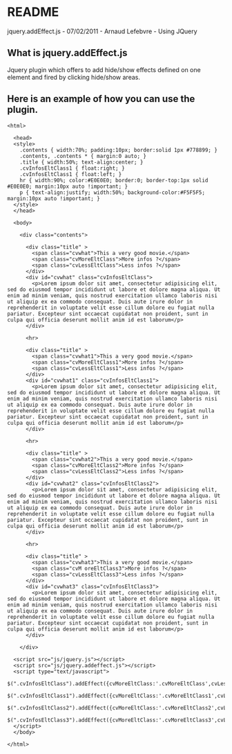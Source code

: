 README
======

jquery.addEffect.js - 07/02/2011 - Arnaud Lefebvre - Using JQuery

What is jquery.addEffect.js
---------------------------

Jquery plugin which offers to add hide/show effects defined on one
element and fired by clicking hide/show areas.


Here is an example of how you can use the plugin.
-------------------------------------------------

    <html>

      <head>
      <style>
        .contents { width:70%; padding:10px; border:solid 1px #778899; }
        .contents, .contents * { margin:0 auto; }
        .title { width:50%; text-align:center; }
        .cvInfosEltClass1 { float:right; }
        .cvInfosEltClass1 { float:left; }
        hr { width:90%; color:#E0E0E0; border:0; border-top:1px solid #E0E0E0; margin:10px auto !important; }
        p { text-align:justify; width:50%; background-color:#F5F5F5; margin:10px auto !important; }
      </style>
      </head>

      <body>

        <div class="contents">

          <div class="title" >
            <span class="cvwhat">This a very good movie.</span>
            <span class="cvMoreEltClass">More infos ?</span>
            <span class="cvLessEltClass">Less infos ?</span>
          </div>
          <div id="cvwhat" class="cvInfosEltClass">
            <p>Lorem ipsum dolor sit amet, consectetur adipisicing elit, sed do eiusmod tempor incididunt ut labore et dolore magna aliqua. Ut enim ad minim veniam, quis nostrud exercitation ullamco laboris nisi ut aliquip ex ea commodo consequat. Duis aute irure dolor in reprehenderit in voluptate velit esse cillum dolore eu fugiat nulla pariatur. Excepteur sint occaecat cupidatat non proident, sunt in culpa qui officia deserunt mollit anim id est laborum</p>
          </div>

          <hr>

          <div class="title" >
            <span class="cvwhat1">This a very good movie.</span>
            <span class="cvMoreEltClass1">More infos ?</span>
            <span class="cvLessEltClass1">Less infos ?</span>
          </div>
          <div id="cvwhat1" class="cvInfosEltClass1">
            <p>Lorem ipsum dolor sit amet, consectetur adipisicing elit, sed do eiusmod tempor incididunt ut labore et dolore magna aliqua. Ut enim ad minim veniam, quis nostrud exercitation ullamco laboris nisi ut aliquip ex ea commodo consequat. Duis aute irure dolor in reprehenderit in voluptate velit esse cillum dolore eu fugiat nulla pariatur. Excepteur sint occaecat cupidatat non proident, sunt in culpa qui officia deserunt mollit anim id est laborum</p>
          </div>

          <hr>

          <div class="title" >
            <span class="cvwhat2">This a very good movie.</span>
            <span class="cvMoreEltClass2">More infos ?</span>
            <span class="cvLessEltClass2">Less infos ?</span>
          </div>
          <div id="cvwhat2" class="cvInfosEltClass2">
            <p>Lorem ipsum dolor sit amet, consectetur adipisicing elit, sed do eiusmod tempor incididunt ut labore et dolore magna aliqua. Ut enim ad minim veniam, quis nostrud exercitation ullamco laboris nisi ut aliquip ex ea commodo consequat. Duis aute irure dolor in reprehenderit in voluptate velit esse cillum dolore eu fugiat nulla pariatur. Excepteur sint occaecat cupidatat non proident, sunt in culpa qui officia deserunt mollit anim id est laborum</p>
          </div>

          <hr>

          <div class="title" >
            <span class="cvwhat3">This a very good movie.</span>
            <span class="cvM oreEltClass3">More infos ?</span>
            <span class="cvLessEltClass3">Less infos ?</span>
          </div>
          <div id="cvwhat3" class="cvInfosEltClass3">
            <p>Lorem ipsum dolor sit amet, consectetur adipisicing elit, sed do eiusmod tempor incididunt ut labore et dolore magna aliqua. Ut enim ad minim veniam, quis nostrud exercitation ullamco laboris nisi ut aliquip ex ea commodo consequat. Duis aute irure dolor in reprehenderit in voluptate velit esse cillum dolore eu fugiat nulla pariatur. Excepteur sint occaecat cupidatat non proident, sunt in culpa qui officia deserunt mollit anim id est laborum</p>
          </div>

        </div>

      <script src="js/jquery.js"></script>
      <script src="js/jquery.addeffect.js"></script>
      <script type="text/javascript">
        $(".cvInfosEltClass").addEffect({cvMoreEltClass:'.cvMoreEltClass',cvLessEltClass:'.cvLessEltClass',effect:'0',cvTime:'100000'});
        $(".cvInfosEltClass1").addEffect({cvMoreEltClass:'.cvMoreEltClass1',cvLessEltClass:'.cvLessEltClass1',effect:'1',cvTime:'50000',hiddingTime:'2000'});
        $(".cvInfosEltClass2").addEffect({cvMoreEltClass:'.cvMoreEltClass2',cvLessEltClass:'.cvLessEltClass2',effect:'2',cvTime:'12550'});
        $(".cvInfosEltClass3").addEffect({cvMoreEltClass:'.cvMoreEltClass3',cvLessEltClass:'.cvLessEltClass3'});
      </script>
      </body>

    </html>
